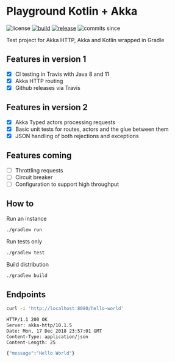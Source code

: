 # Playground Kotlin + Akka
![license](https://img.shields.io/github/license/beercan1989/playground-kotlin-akka.svg)
[![build](https://travis-ci.com/beercan1989/playground-kotlin-akka.svg?branch=master)](https://travis-ci.com/beercan1989/playground-kotlin-akka)
[![release](https://img.shields.io/github/release/beercan1989/playground-kotlin-akka.svg)](https://github.com/beercan1989/playground-kotlin-akka/releases)
![commits since](https://img.shields.io/github/commits-since/beercan1989/playground-kotlin-akka/latest.svg)
  
Test project for Akka HTTP, Akka and Kotlin wrapped in Gradle

## Features in version 1
* [x] CI testing in Travis with Java 8 and 11
* [x] Akka HTTP routing
* [x] Github releases via Travis

## Features in version 2
* [x] Akka Typed actors processing requests
* [x] Basic unit tests for routes, actors and the glue between them
* [x] JSON handling of both rejections and exceptions

## Features coming  
* [ ] Throttling requests
* [ ] Circuit breaker
* [ ] Configuration to support high throughput

## How to
Run an instance
```bash
./gradlew run
```
Run tests only
```bash
./gradlew test
```
Build distribution
```bash
./gradlew build
```

## Endpoints
```bash
curl -i 'http://localhost:8080/hello-world'

HTTP/1.1 200 OK
Server: akka-http/10.1.5
Date: Mon, 17 Dec 2018 23:57:01 GMT
Content-Type: application/json
Content-Length: 25

{"message":"Hello World"}
```

